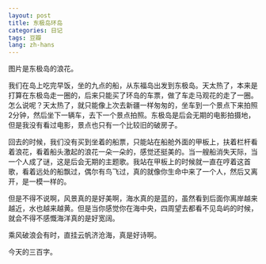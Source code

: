 ```yaml
---
layout: post
title: 东极岛环岛
categories: 日记
tags: 豆瓣
lang: zh-hans
---
```

图片是东极岛的浪花。

我们在岛上吃完早饭，坐的九点的船，从东福岛出发到东极岛。天太热了，本来是打算在东极岛走一圈的，后来只能买了环岛的车票，做了车走马观花的走了一圈。怎么说呢？天太热了，就只能像上次去新疆一样匆匆的，坐车到一个景点下来拍照2分钟，然后坐下一辆车，去下一个景点拍照。东极岛是后会无期的电影拍摄地，但是我没有看过电影，景点也只有一个比较旧的破房子。

回去的时候，我们没有买到坐着的船票，只能站在船舱外面的甲板上，扶着栏杆看着浪花，看着船头激起的浪花一朵一朵的，感觉还挺美的。当一艘船消失天际，当一个人成了谜，这是后会无期的主题歌。我站在甲板上的时候就一直在哼着这首歌，看着远处的船飘过，偶尔有鸟飞过，真的就像你生命中来了一个人，然后又离开，是一模一样的。

但是不得不说啊，风景真的是好美啊，海水真的是蓝的，虽然看到后面你离岸越来越近，水也越来越黄。但是当你感觉你在海中央，四周望去都看不见岛屿的时候，就会不得不感慨海洋真的是好宽阔。

乘风破浪会有时，直挂云帆济沧海，真是好诗啊。

今天的三百字。

